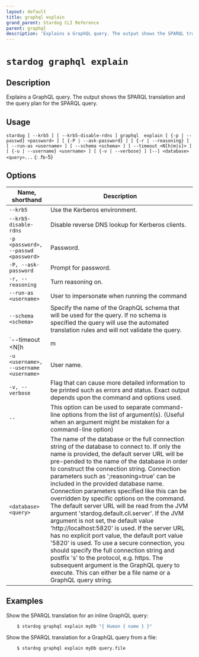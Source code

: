 ```yaml
---
layout: default
title: graphql explain
grand_parent: Stardog CLI Reference
parent: graphql
description: 'Explains a GraphQL query. The output shows the SPARQL translation and the query plan for the SPARQL query.'
---
```


#  `stardog graphql explain` 
## Description
Explains a GraphQL query. The output shows the SPARQL translation and the query plan for the SPARQL query.<br>
## Usage
`stardog [ --krb5 ] [ --krb5-disable-rdns ] graphql  explain [ {-p | --passwd} <password> ] [ {-P | --ask-password} ] [ {-r | --reasoning} ] [ --run-as <username> ] [ --schema <schema> ] [ --timeout <N[h|m|s]> ] [ {-u | --username} <username> ] [ {-v | --verbose} ] [--] <database> <query>...`
{: .fs-5}
## Options

Name, shorthand | Description 
---|---
`--krb5` | Use the Kerberos environment.
`--krb5-disable-rdns` | Disable reverse DNS lookup for Kerberos clients.
`-p <password>, --passwd <password>` | Password.
`-P, --ask-password` | Prompt for password.
`-r, --reasoning` | Turn reasoning on.
`--run-as <username>` | User to impersonate when running the command
`--schema <schema>` | Specify the name of the GraphQL schema that will be used for the query. If no schema is specified the query will use the automated translation rules and will not validate the query.
`--timeout <N[h|m|s]>` | Timeout for the query in ms. An optional time unit can be specified by the suffix 'h' (for hours), 'm' (for minutes), or 's' (for seconds). Timeout value of 0 results in no timeout
`-u <username>, --username <username>` | User name.
`-v, --verbose` | Flag that can cause more detailed information to be printed such as errors and status. Exact output depends upon the command and options used.
`--` | This option can be used to separate command-line options from the list of argument(s). (Useful when an argument might be mistaken for a command-line option)
`<database> <query>` | The name of the database or the full connection string of the database to connect to. If only the name is provided, the default server URL will be pre-pended to the name of the database in order to construct the connection string. Connection parameters such as ';reasoning=true' can be included in the provided database name. Connection parameters specified like this can be overridden by specific options on the command. The default server URL will be read from the JVM argument 'stardog.default.cli.server'. If the JVM argument is not set, the default value 'http://localhost:5820' is used. If the server URL has no explicit port value, the default port value '5820' is used.  To use a secure connection, you should specify the full connection string and postfix 's' to the protocol, e.g. https. The subsequent argument is the GraphQL query to execute. This can either be a file name or a GraphQL query string.

## Examples
Show the SPARQL translation for an inline GraphQL query:
```bash
    $ stardog graphql explain myDb "{ Human { name } }"
```
Show the SPARQL translation for a GraphQL query from a file:
```bash
    $ stardog graphql explain myDb query.file
```

